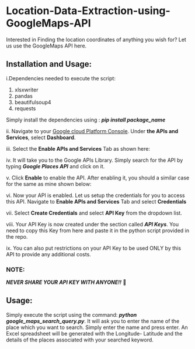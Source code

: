 # Location-Data-Extraction-using-GoogleMaps-API

Interested in Finding the location coordinates of anything you wish for? Let us use the GoogleMaps API here. 

## Installation and Usage:
i.Dependencies needed to execute the script:
1. xlsxwriter
2. pandas
3. beautifulsoup4
4. requests

Simply install the dependencies using : ***pip install package_name***

ii. Navigate to your [Google cloud Platform Console](https://console.cloud.google.com/home/dashboard?project=vqamajorproj&pli=1). 
Under **the APIs and Services**, select **Dashboard**.


iii. Select the **Enable APIs and Services** Tab as shown here:

iv. It will take you to the Google APIs Library. Simply search for the API by typing ***Google Places API*** and click on it. 

v. Click **Enable** to enable the API. After enabling it, you should a similar case for the same as mine shown below:

vi. Now your API is enabled. Let us setup the credentials for you to access this API. Navigate to **Enable APIs and Services** Tab and select **Credentials**

vii. Select **Create Credentials** and select **API Key** from the dropdown list.

viii. Your API Key is now created under the section called ***API Keys***. You need to copy this Key from here and paste it in the python script provided in the repo.

ix. You can also put restrictions on your API Key to be used ONLY by this API to provide any additional costs.

### NOTE: 
***NEVER SHARE YOUR API KEY WITH ANYONE!!*** :anger:

## Usage:
Simply execute the script using the command: ***python google_maps_search_query.py***. 
It will ask you to enter the name of the place which you want to search. Simply enter the name and press enter. An Excel spreadsheet will be generated with the Longitude-
Latitude and the details of the places associated with your searched keyword.
